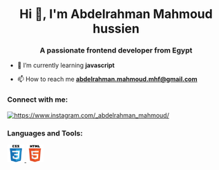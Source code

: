 <h1 align="center">Hi 👋, I'm Abdelrahman Mahmoud hussien</h1>
<h3 align="center">A passionate frontend developer from Egypt</h3>

- 🌱 I’m currently learning **javascript**

- 📫 How to reach me **abdelrahman.mahmoud.mhf@gmail.com**

<h3 align="left">Connect with me:</h3>
<p align="left">
<a href="https://instagram.com/https://www.instagram.com/_abdelrahman_mahmoud/" target="blank"><img align="center" src="https://raw.githubusercontent.com/rahuldkjain/github-profile-readme-generator/master/src/images/icons/Social/instagram.svg" alt="https://www.instagram.com/_abdelrahman_mahmoud/" height="30" width="40" /></a>
</p>

<h3 align="left">Languages and Tools:</h3>
<p align="left"> <a href="https://www.w3schools.com/css/" target="_blank" rel="noreferrer"> <img src="https://raw.githubusercontent.com/devicons/devicon/master/icons/css3/css3-original-wordmark.svg" alt="css3" width="40" height="40"/> </a> <a href="https://www.w3.org/html/" target="_blank" rel="noreferrer"> <img src="https://raw.githubusercontent.com/devicons/devicon/master/icons/html5/html5-original-wordmark.svg" alt="html5" width="40" height="40"/> </a> </p>

